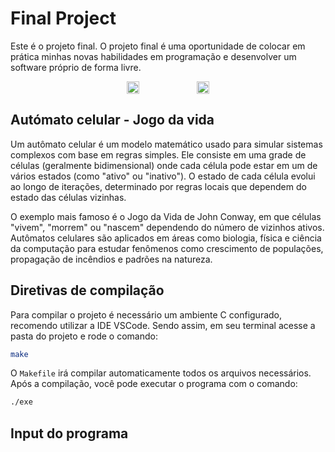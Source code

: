 # Final Project

Este é o projeto final. O projeto final é uma oportunidade de colocar em prática minhas novas habilidades em programação e desenvolver um software próprio de forma livre.

<div align="center" style="display: flex; justify-content: center;">
    <img src="https://github.com/user-attachments/assets/3a883f9f-0025-433d-a36b-933c61d96e41" style="width: 20%;">
    &nbsp;&nbsp;&nbsp;
    <img src="https://github.com/user-attachments/assets/45ba926d-a54b-4000-a4ce-16d668e3886f" style="width: 20%;">
</div>

## Autómato celular - Jogo da vida

Um autômato celular é um modelo matemático usado para simular sistemas complexos com base em regras simples. Ele consiste em uma grade de células (geralmente bidimensional) onde cada célula pode estar em um de vários estados (como "ativo" ou "inativo"). O estado de cada célula evolui ao longo de iterações, determinado por regras locais que dependem do estado das células vizinhas.

O exemplo mais famoso é o Jogo da Vida de John Conway, em que células "vivem", "morrem" ou "nascem" dependendo do número de vizinhos ativos. Autômatos celulares são aplicados em áreas como biologia, física e ciência da computação para estudar fenômenos como crescimento de populações, propagação de incêndios e padrões na natureza.

## Diretivas de compilação

Para compilar o projeto é necessário um ambiente C configurado, recomendo utilizar a IDE VSCode. Sendo assim, em seu terminal acesse a pasta do projeto e rode o comando:

```bash
make
```

O `Makefile` irá compilar automaticamente todos os arquivos necessários. Após a compilação, você pode executar o programa com o comando:

```bash
./exe
```

## Input do programa
